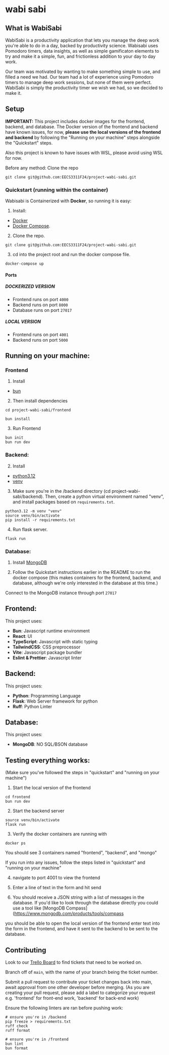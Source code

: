 # wabi sabi

## What is WabiSabi

WabiSabi is a productivity application that lets you manage the deep work you're able to do in a day, backed by productivity science. Wabisabi uses Pomodoro timers, data insights, as well as simple gamificaton elements to try and make it a simple, fun, and frictionless addition to your day to day work.

Our team was motivated by wanting to make something simple to use, and filled a need we had. Our team had a lot of experience using Pomodoro timers to manage deep work sessions, but none of them were perfect. WabiSabi is simply the productivity timer we wish we had, so we decided to make it.

## Setup

**IMPORTANT:** This project includes docker images for the frontend, backend, and database. 
The Docker version of the frontend and backend have known issues, for now, **please use the local versions of the frontend and backend** by following the "Running on your machine" steps alongside the "Quickstart" steps.

Also this project is known to have issues with WSL, please avoid using WSL for now.

Before any method: Clone the repo

```
git clone git@github.com:EECS3311F24/project-wabi-sabi.git
```

### Quickstart (running within the container)

Wabisabi is Containerized with **Docker**, so running it is easy:

1. Install:

- [Docker](https://docs.docker.com/engine/install/)
- [Docker Compose](https://docs.docker.com/compose/install/).

2. Clone the repo.

```
git clone git@github.com:EECS3311F24/project-wabi-sabi.git
```

3. cd into the project root and run the docker compose file.

```
docker-compose up
```

#### Ports

##### DOCKERIZED VERSION
- Frontend runs on port `4000`
- Backend runs on port `8000`
- Database runs on port `27017`

##### LOCAL VERSION
- Frontend runs on port `4001`
- Backend runs on port `5000`

## Running on your machine:

### Frontend

1. Install

- [bun](https://bun.sh/)

2. Then install dependencies

```
cd project-wabi-sabi/frontend

bun install
```

3. Run Frontend

```
bun init
bun run dev
```

### Backend:

2. Install

- [python3.12](https://www.python.org/downloads/release/python-3120/)
- [venv](https://realpython.com/python-virtual-environments-a-primer/)

3. Make sure you're in the /backend directory (cd project-wabi-sabi/backend). Then, create a python virtual environment named "venv", and install packages based on `requirements.txt`. 
```
python3.12 -m venv "venv"
source venv/bin/activate
pip install -r requirements.txt
```

4. Run flask server.

```
flask run
```

### Database:

1. Install [MongoDB](https://www.mongodb.com/docs/manual/administration/install-community/)

2. Follow the Quickstart instructions earlier in the README to run the docker compose (this makes containers for the frontend, backend, and database, although we're only interested in the database at this time.)

Connect to the MongoDB instance through port `27017`

## Frontend:

This project uses:

- **Bun**: Javascript runtime environment
- **React**: UI
- **TypeScript**: Javascript with static typing
- **TailwindCSS**: CSS preprocessor
- **Vite**: Javascript package bundler
- **Eslint & Prettier**: Javascript linter

## Backend:

This project uses:

- **Python**: Programming Language
- **Flask**: Web Server framework for python
- **Ruff**: Python Linter

## Database:

This project uses:

- **MongoDB**: NO SQL/BSON database

## Testing everything works:
(Make sure you've followed the steps in "quickstart" and "running on your machine")
1. Start the local version of the frontend
``` 
cd frontend
bun run dev
```
2. Start the backend server
``` 
source venv/bin/activate
flask run
```
3. Verify the docker containers are running with 
``` 
docker ps
```
You should see 3 containers named "frontend", "backend", and "mongo"

If you run into any issues, follow the steps listed in "quickstart" and "running on your machine"

4. navigate to port 4001 to view the frontend

5. Enter a line of text in the form and hit send

6. You should receive a JSON string with a list of messages in the database. If you'd like to look through the database directly you could use a tool like [MongoDB Compass](https://www.mongodb.com/products/tools/compass

you should be able to open the local version of the frontend enter text into the form in the frontend, and have it sent to the backend to be sent to the database.

## Contributing

Look to our [Trello Board](https://trello.com/invite/b/66eddb6910376903ff1f7fd4/ATTIcb1d460a76c0853aa443feed20988fe38035A199/wabi-sabi) to find tickets that need to be worked on.

Branch off of `main`, with the name of your branch being the ticket number.

Submit a pull request to contribute your ticket changes back into main, await approval from one other developer before merging.
(As you are creating your pull request, please add a label to categorize your request e.g. 'frontend' for front-end work, 'backend' for back-end work)

Ensure the following linters are ran before pushing work:

```
# ensure you're in /backend
pip freeze > requirements.txt
ruff check
ruff format

# ensure you're in /frontend
bun lint
bun format
```
